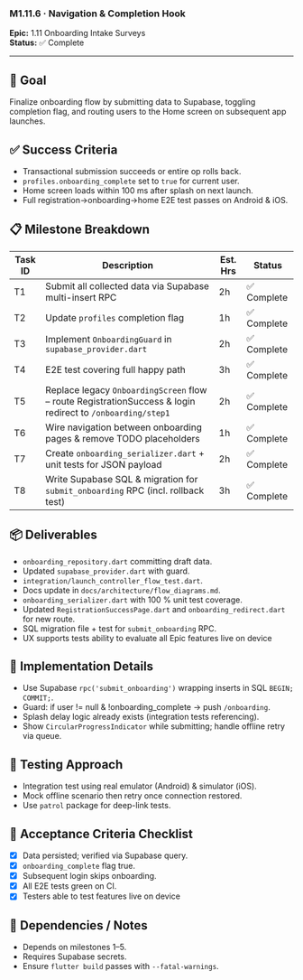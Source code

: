 ### M1.11.6 · Navigation & Completion Hook

**Epic:** 1.11 Onboarding Intake Surveys\
**Status:** ✅ Complete

---

## 🎯 Goal

Finalize onboarding flow by submitting data to Supabase, toggling completion
flag, and routing users to the Home screen on subsequent app launches.

## ✅ Success Criteria

- Transactional submission succeeds or entire op rolls back.
- `profiles.onboarding_complete` set to `true` for current user.
- Home screen loads within 100 ms after splash on next launch.
- Full registration→onboarding→home E2E test passes on Android & iOS.

## 📋 Milestone Breakdown

| Task ID | Description                                                                                                | Est. Hrs | Status      |
| ------- | ---------------------------------------------------------------------------------------------------------- | -------- | ----------- |
| T1      | Submit all collected data via Supabase multi-insert RPC                                                    | 2h       | ✅ Complete |
| T2      | Update `profiles` completion flag                                                                          | 1h       | ✅ Complete |
| T3      | Implement `OnboardingGuard` in `supabase_provider.dart`                                                    | 2h       | ✅ Complete |
| T4      | E2E test covering full happy path                                                                          | 3h       | ✅ Complete |
| T5      | Replace legacy `OnboardingScreen` flow – route RegistrationSuccess & login redirect to `/onboarding/step1` | 2h       | ✅ Complete |
| T6      | Wire navigation between onboarding pages & remove TODO placeholders                                        | 1h       | ✅ Complete |
| T7      | Create `onboarding_serializer.dart` + unit tests for JSON payload                                          | 2h       | ✅ Complete |
| T8      | Write Supabase SQL & migration for `submit_onboarding` RPC (incl. rollback test)                           | 3h       | ✅ Complete |

## 📦 Deliverables

- `onboarding_repository.dart` committing draft data.
- Updated `supabase_provider.dart` with guard.
- `integration/launch_controller_flow_test.dart`.
- Docs update in `docs/architecture/flow_diagrams.md`.
- `onboarding_serializer.dart` with 100 % unit test coverage.
- Updated `RegistrationSuccessPage.dart` and `onboarding_redirect.dart` for new
  route.
- SQL migration file + test for `submit_onboarding` RPC.
- UX supports tests ability to evaluate all Epic features live on device

## 🔧 Implementation Details

- Use Supabase `rpc('submit_onboarding')` wrapping inserts in SQL
  `BEGIN; COMMIT;`.
- Guard: if user != null & !onboarding_complete → push `/onboarding`.
- Splash delay logic already exists (integration tests referencing).
- Show `CircularProgressIndicator` while submitting; handle offline retry via
  queue.

## 🧪 Testing Approach

- Integration test using real emulator (Android) & simulator (iOS).
- Mock offline scenario then retry once connection restored.
- Use `patrol` package for deep-link tests.

## 📜 Acceptance Criteria Checklist

- [x] Data persisted; verified via Supabase query.
- [x] `onboarding_complete` flag true.
- [x] Subsequent login skips onboarding.
- [x] All E2E tests green on CI.
- [x] Testers able to test features live on device

## 🔗 Dependencies / Notes

- Depends on milestones 1–5.
- Requires Supabase secrets.
- Ensure `flutter build` passes with `--fatal-warnings`.
